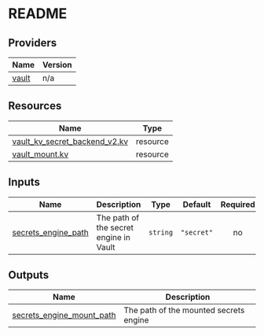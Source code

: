 # README

<!-- BEGIN_TF_DOCS -->


## Providers

| Name | Version |
|------|---------|
| <a name="provider_vault"></a> [vault](#provider\_vault) | n/a |

## Resources

| Name | Type |
|------|------|
| [vault_kv_secret_backend_v2.kv](https://registry.terraform.io/providers/hashicorp/vault/latest/docs/resources/kv_secret_backend_v2) | resource |
| [vault_mount.kv](https://registry.terraform.io/providers/hashicorp/vault/latest/docs/resources/mount) | resource |

## Inputs

| Name | Description | Type | Default | Required |
|------|-------------|------|---------|:--------:|
| <a name="input_secrets_engine_path"></a> [secrets\_engine\_path](#input\_secrets\_engine\_path) | The path of the secret engine in Vault | `string` | `"secret"` | no |

## Outputs

| Name | Description |
|------|-------------|
| <a name="output_secrets_engine_mount_path"></a> [secrets\_engine\_mount\_path](#output\_secrets\_engine\_mount\_path) | The path of the mounted secrets engine |
<!-- END_TF_DOCS -->